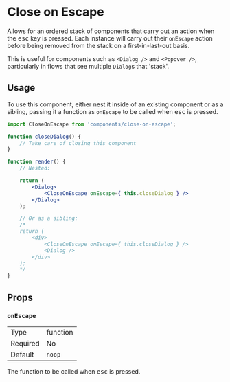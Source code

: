 # Close on Escape

Allows for an ordered stack of components that carry out an action when the <kbd>esc</kbd> key is pressed. Each instance will carry out their `onEscape` action before being removed from the stack on a first-in-last-out basis.

This is useful for components such as `<Dialog />` and `<Popover />`, particularly in flows that see multiple `Dialog`s that 'stack'.

## Usage

To use this component, either nest it inside of an existing component or as a sibling, passing it a function as `onEscape` to be called when <kbd>esc</kbd> is pressed.

```jsx
import CloseOnEscape from 'components/close-on-escape';

function closeDialog() {
	// Take care of closing this component
}

function render() {
	// Nested:

	return (
		<Dialog>
			<CloseOnEscape onEscape={ this.closeDialog } />
		</Dialog>
	);

	// Or as a sibling:
	/*
	return (
		<div>
			<CloseOnEscape onEscape={ this.closeDialog } />
			<Dialog />
		</div>
	);
	*/
}
```

## Props

### `onEscape`

<table>
	<tr><td>Type</td><td>function</td></tr>
	<tr><td>Required</td><td>No</td></tr>
	<tr><td>Default</td><td><code>noop</code></td></tr>
</table>

The function to be called when <kbd>esc</kbd> is pressed.
